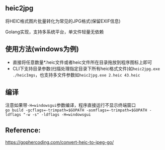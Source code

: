 ## heic2jpg
将HEIC格式图片批量转化为常见的JPG格式(保留EXIF信息)  

Golang实现，支持多系统平台，单文件轻量无依赖  

## 使用方法(windows为例)
* 直接将任意数量*.heic文件或者heic文件所在目录拖放到程序图标上即可  
* CLI下支持目录参数(扫描处理指定目录下所有heic格式文件)如`heic2jpg.exe ./heicImgs`，也支持多文件参数如`heic2jpg.exe 2.heic 43.heic` 

## 编译  
注意如果带`-H=windowsgui`参数编译，程序直接运行不显示终端窗口  
`go build -gcflags=-trimpath=$GOPATH -asmflags=-trimpath=$GOPATH -ldflags "-w -s" -ldflags -H=windowsgui`

## Reference:
https://gophercoding.com/convert-heic-to-jpeg-go/
